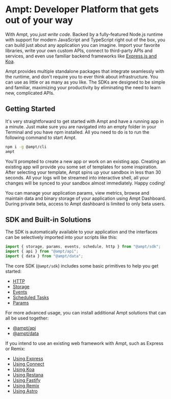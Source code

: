 
# Ampt: Developer Platform that gets out of your way

With Ampt, you _just write code_. Backed by a fully-featured Node.js runtime with support for modern JavaScript and TypeScript right out of the box, you can build just about any application you can imagine. Import your favorite libraries, write your own custom APIs, connect to third-party APIs and services, and even use familiar backend frameworks like [Express.js and Koa](/docs/building-blocks/http-request-handling#integrating-with-node-based-web-frameworks).

Ampt provides multiple standalone packages that integrate seamlessly with the runtime, and don't require you to ever think about infrastructure. You can use as little or as many as you like. The SDKs are designed to be simple and familiar, maximizing your productivity by eliminating the need to learn new, complicated APIs.

## Getting Started 

It's very straightforward to get started with Ampt and have a running app in a minute. Just make sure you are navigated into an empty folder in your Terminal and you have npm installed. All you need to do is to run the following command to start Ampt.

```bash
npm i -g @ampt/cli
ampt
```

You'll prompted to create a new app or work on an existing app. Creating an existing app will provide you some set of templates for some inspiration. After selecting your template, Ampt spins up your sandbox in less than 30 seconds. All your logs will be streamed into interactive shell, all your changes will be synced to your sandbox almost immediately. Happy coding! 

You can manage your application params, view metrics, browse and maintain data and binary storage of your application using Ampt Dashboard. During private beta, access to Ampt dashboard is limited to only beta users. 

## SDK and Built-in Solutions

The SDK is automatically available to your application and the interfaces can be selectively imported into your scripts like this:

```javascript
import { storage, params, events, schedule, http } from "@ampt/sdk";
import { api } from "@ampt/api";
import { data } from "@ampt/data";
```

The core SDK (`@ampt/sdk`) includes some basic primitives to help you get started:

- [HTTP](/building-blocks/http-request-handling) 
- [Storage](/building-blocks/storage)
- [Events](/building-blocks/events)
- [Scheduled Tasks](/building-blocks/scheduled-tasks)
- [Params](/building-blocks/params)

For more advanced usage, you can install additional Ampt solutions that can all be used together:

- [@ampt/api](/building-blocks/api)
- [@ampt/data](/building-blocks/data)

If you intend to use an existing web framework with Ampt, such as Express or Remix:

- [Using Express](/building-blocks/http-request-handling#express.js)
- [Using Connect](/building-blocks/http-request-handling#connect)
- [Using Koa](/building-blocks/http-request-handling#koa)
- [Using Restana](/building-blocks/http-request-handling#restana)
- [Using Fastify](/building-blocks/http-request-handling#fastify)
- [Using Remix](/building-blocks/frameworks/remix)
- [Using Astro](/building-blocks/frameworks/astro)
